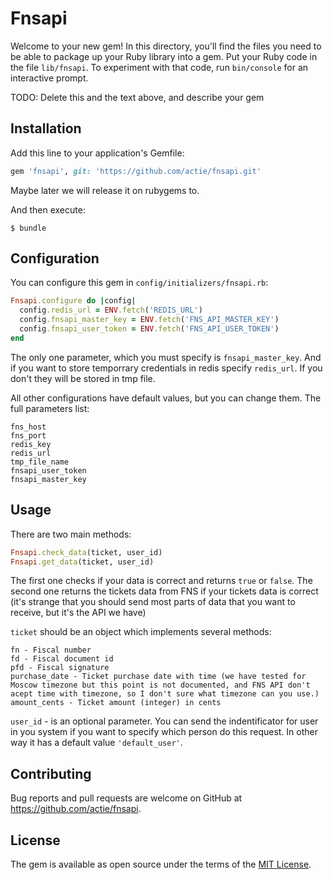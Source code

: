 # Fnsapi

Welcome to your new gem! In this directory, you'll find the files you need to be able to package up your Ruby library into a gem. Put your Ruby code in the file `lib/fnsapi`. To experiment with that code, run `bin/console` for an interactive prompt.

TODO: Delete this and the text above, and describe your gem

## Installation

Add this line to your application's Gemfile:

```ruby
gem 'fnsapi', git: 'https://github.com/actie/fnsapi.git'
```
Maybe later we will release it on rubygems to.

And then execute:

    $ bundle

## Configuration

You can configure this gem in `config/initializers/fnsapi.rb`:

```ruby
Fnsapi.configure do |config|
  config.redis_url = ENV.fetch('REDIS_URL')
  config.fnsapi_master_key = ENV.fetch('FNS_API_MASTER_KEY')
  config.fnsapi_user_token = ENV.fetch('FNS_API_USER_TOKEN')
end
```

The only one parameter, which you must specify is `fnsapi_master_key`.
And if you want to store temporrary credentials in redis specify `redis_url`. If you don't they will be stored in tmp file.

All other configurations have default values, but you can change them. The full parameters list:
```
fns_host
fns_port
redis_key
redis_url
tmp_file_name
fnsapi_user_token
fnsapi_master_key
```

## Usage

There are two main methods:
```ruby
Fnsapi.check_data(ticket, user_id)
Fnsapi.get_data(ticket, user_id)
```
The first one checks if your data is correct and returns `true` or `false`. The second one returns the tickets data from FNS if your tickets data is correct (it's strange that you should send most parts of data that you want to receive, but it's the API we have)

`ticket` should be an object which implements several methods:

```
fn - Fiscal number
fd - Fiscal document id
pfd - Fiscal signature
purchase_date - Ticket purchase date with time (we have tested for Moscow timezone but this point is not documented, and FNS API don't acept time with timezone, so I don't sure what timezone can you use.)
amount_cents - Ticket amount (integer) in cents
```

`user_id` - is an optional parameter. You can send the indentificator for user in you system if you want to specify which person do this request. In other way it has a default value `'default_user'`.

## Contributing

Bug reports and pull requests are welcome on GitHub at https://github.com/actie/fnsapi.

## License

The gem is available as open source under the terms of the [MIT License](https://opensource.org/licenses/MIT).
